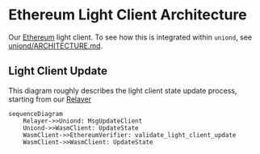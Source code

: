 # Ethereum Light Client Architecture

Our [Ethereum](https://ethereum.org/) light client. To see how this is integrated within `uniond`, see [uniond/ARCHITECTURE.md](../../uniond/ARCHITECTURE.md).

## Light Client Update
This diagram roughly describes the light client state update process, starting from our [Relayer](../../relayer/ARCHITECTURE.md)
```mermaid
sequenceDiagram
    Relayer->>Uniond: MsgUpdateClient
    Uniond->>WasmClient: UpdateState
    WasmClient->>EthereumVerifier: validate_light_client_update
    WasmClient->>WasmClient: UpdateState
```